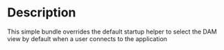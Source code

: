 # Description
This simple bundle overrides the default startup helper to select the DAM view by default when a user connects to the application
